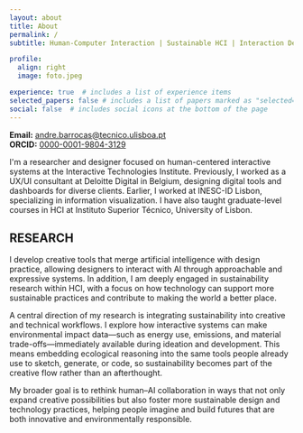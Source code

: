 ```yaml
---
layout: about
title: About
permalink: /
subtitle: Human-Computer Interaction | Sustainable HCI | Interaction Design

profile:
  align: right
  image: foto.jpeg

experience: true  # includes a list of experience items
selected_papers: false # includes a list of papers marked as "selected={true}"
social: false  # includes social icons at the bottom of the page
---
```


**Email:** andre.barrocas@tecnico.ulisboa.pt  
**ORCID:** [0000-0001-9804-3129](https://orcid.org/0000-0001-9804-3129)  

I'm a researcher and designer focused on human-centered interactive systems at the Interactive Technologies Institute. Previously, I worked as a UX/UI consultant at Deloitte Digital in Belgium, designing digital tools and dashboards for diverse clients. Earlier, I worked at INESC-ID Lisbon, specializing in information visualization. I have also taught graduate-level courses in HCI at Instituto Superior Técnico, University of Lisbon. 


## RESEARCH

I develop creative tools that merge artificial intelligence with design practice, allowing designers to interact with AI through approachable and expressive systems. In addition, I am deeply engaged in sustainability research within HCI, with a focus on how technology can support more sustainable practices and contribute to making the world a better place.

A central direction of my research is integrating sustainability into creative and technical workflows. I explore how interactive systems can make environmental impact data—such as energy use, emissions, and material trade-offs—immediately available during ideation and development. This means embedding ecological reasoning into the same tools people already use to sketch, generate, or code, so sustainability becomes part of the creative flow rather than an afterthought.

My broader goal is to rethink human–AI collaboration in ways that not only expand creative possibilities but also foster more sustainable design and technology practices, helping people imagine and build futures that are both innovative and environmentally responsible.

<!--
## PUBLICATIONS
- Exploring Data Analysis and Visualisation Techniques for Effective Project Tracking with the ITLingo-Cloud. In QUATIC 2023, Aveiro

## HONORS & GRANTS
- Academic Merit Diploma – Instituto Superior Técnico (2022)
- European Union Scholar Grant – INESC-ID Lisbon (2022)
- Foundation for Science and Technology (FCT) Scholar Grant – INESC-ID Lisbon (2021)
-->

<!-- My hobbies include I'm currently collaborating with the [Adamastor Project](https://projectoadamastor.org/) that aims to bring free public domain ebooks to more people. --> 


<!-- <a href='#'>Affiliations</a>. -->


<!-- Write your biography here. Tell the world about yourself. Link to your favorite [subreddit](http://reddit.com). You can put a picture in, too. The code is already in, just name your picture `prof_pic.jpg` and put it in the `img/` folder.

Put your address / P.O. box / other info right below your picture. You can also disable any these elements by editing `profile` property of the YAML header of your `_pages/about.md`. Edit `_bibliography/papers.bib` and Jekyll will render your [publications page](/al-folio/publications/) automatically.

Link to your social media connections, too. This theme is set up to use [Font Awesome icons](http://fortawesome.github.io/Font-Awesome/) and [Academicons](https://jpswalsh.github.io/academicons/), like the ones below. Add your Facebook, Twitter, LinkedIn, Google Scholar, or just disable all of them. -->

